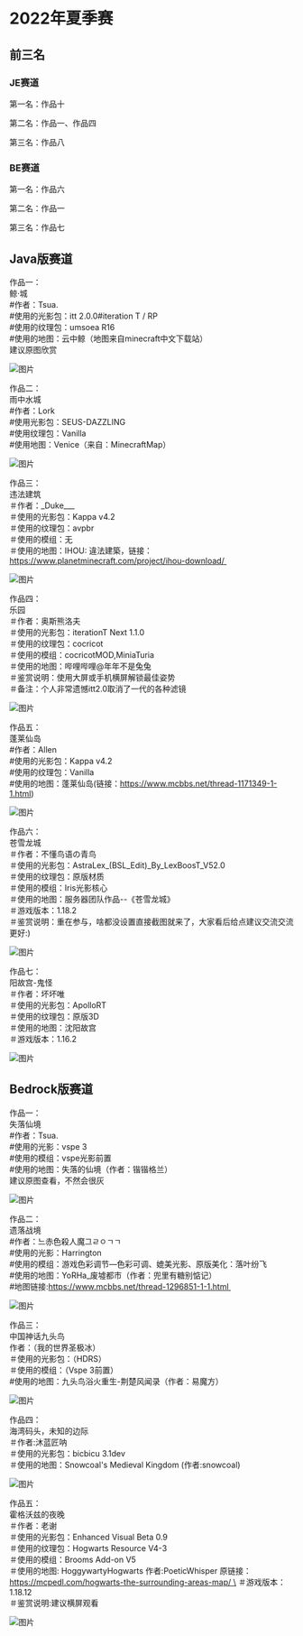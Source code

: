 # 2022年夏季赛

## 前三名

### JE赛道

第一名：作品十

第二名：作品一、作品四

第三名：作品八

### BE赛道

第一名：作品六

第二名：作品一

第三名：作品七

## Java版赛道

作品一：\
鲸·城\
#作者：Tsua. \
#使用的光影包：itt 2.0.0#iteration T / RP \
#使用的纹理包：umsoea R16 \
#使用的地图：云中鲸（地图来自minecraft中文下载站）  \
建议原图欣赏 

![图片](https://github.com/MineGraphCN/ImageLib/blob/main/MGCD/images/gallery/2022-summer/je/1.jpg)

作品二：\
雨中水城\
#作者：Lork \
#使用光影包：SEUS-DAZZLING \
#使用纹理包：Vanilla \
#使用地图：Venice（来自：MinecraftMap） 

![图片](https://github.com/MineGraphCN/ImageLib/blob/main/MGCD/images/gallery/2022-summer/je/2.jpg)

作品三：\
违法建筑\
＃作者：\_Duke___  \
＃使用的光影包：Kappa v4.2  \
＃使用的纹理包：avpbr  \
＃使用的模组：无 \
＃使用的地图：IHOU: 違法建築，链接：https://www.planetminecraft.com/project/ihou-download/ 

![图片](https://github.com/MineGraphCN/ImageLib/blob/main/MGCD/images/gallery/2022-summer/je/3.jpg)

作品四：\
乐园\
＃作者：奥斯熊洛夫 \
＃使用的光影包：iterationT Next 1.1.0 \
＃使用的纹理包：cocricot \
＃使用的模组：cocricotMOD,MiniaTuria   \
＃使用的地图：哔哩哔哩@年年不是兔兔 \
＃鉴赏说明：使用大屏或手机横屏解锁最佳姿势 \
＃备注：个人非常遗憾itt2.0取消了一代的各种滤镜 

![图片](https://github.com/MineGraphCN/ImageLib/blob/main/MGCD/images/gallery/2022-summer/je/4.jpg)

作品五：\
蓬莱仙岛\
#作者：Allen \
#使用的光影包：Kappa v4.2 \
#使用的纹理包：Vanilla \
#使用的地图：蓬莱仙岛(链接：https://www.mcbbs.net/thread-1171349-1-1.html) 

![图片](https://github.com/MineGraphCN/ImageLib/blob/main/MGCD/images/gallery/2022-summer/je/5.jpg)

作品六：\
苍雪龙城\
＃作者：不懂鸟语の青鸟 \
＃使用的光影包：AstraLex_(BSL_Edit)_By_LexBoosT_V52.0 \
＃使用的纹理包：原版材质 \
＃使用的模组：Iris光影核心 \
＃使用的地图：服务器团队作品--《苍雪龙城》 \
＃游戏版本：1.18.2 \
＃鉴赏说明：重在参与，啥都没设置直接截图就来了，大家看后给点建议交流交流更好:) 

![图片](https://github.com/MineGraphCN/ImageLib/blob/main/MGCD/images/gallery/2022-summer/je/6.jpg)

作品七：\
阳故宫-鬼怪\
＃作者：坏坏唯 \
＃使用的光影包：ApolloRT \
＃使用的纹理包：原版3D \
＃使用的地图：沈阳故宫 \
＃游戏版本：1.16.2 

![图片](https://github.com/MineGraphCN/ImageLib/blob/main/MGCD/images/gallery/2022-summer/je/7.jpg)

## Bedrock版赛道

作品一：\
失落仙境\
#作者：Tsua. \
#使用的光影：vspe 3 \
#使用的模组：vspe光影前置   \
#使用的地图：失落的仙境（作者：锴锴格兰）  \
建议原图查看，不然会很灰 

![图片](https://github.com/MineGraphCN/ImageLib/blob/main/MGCD/images/gallery/2022-summer/be/1.png)

作品二：\
遗落战境\
#作者：느赤色殺人魔그ㄹㅇㄱㄱ \
#使用的光影：Harrington \
#使用的模组：游戏色彩调节—色彩可调、媲美光影、原版美化：落叶纷飞 \
#使用的地图：YoRHa_废墟都市（作者：兜里有糖别惦记） \
#地图链接:https://www.mcbbs.net/thread-1296851-1-1.html 

![图片](https://github.com/MineGraphCN/ImageLib/blob/main/MGCD/images/gallery/2022-summer/be/2.jpg)

作品三：\
中国神话九头鸟\
作者：（我的世界圣极冰）  \
＃使用的光影包：（HDRS）  \
＃使用的模组：（Vspe 3前置） \
#使用的地图：九头鸟浴火重生-荆楚风闻录（作者：易魔方）

![图片](https://github.com/MineGraphCN/ImageLib/blob/main/MGCD/images/gallery/2022-summer/be/3.jpg)

作品四：\
海湾码头，未知的边际\
＃作者:沐蓝匠呐   \
＃使用的光影包：bicbicu 3.1dev   \
＃使用的地图：Snowcoal's Medieval Kingdom  (作者:snowcoal) 

![图片](https://github.com/MineGraphCN/ImageLib/blob/main/MGCD/images/gallery/2022-summer/be/4.jpg)

作品五：\
霍格沃兹的夜晚\
＃作者：老谢 \
＃使用的光影包：Enhanced Visual Beta 0.9 \
＃使用的纹理包：Hogwarts Resource V4-3 \
＃使用的模组：Brooms Add-on V5 \
＃使用的地图: HoggywartyHogwarts 作者:PoeticWhisper 原链接：https://mcpedl.com/hogwarts-the-surrounding-areas-map/ \
＃游戏版本：1.18.12 \
＃鉴赏说明:建议横屏观看 

![图片](https://github.com/MineGraphCN/ImageLib/blob/main/MGCD/images/gallery/2022-summer/be/5.jpg)